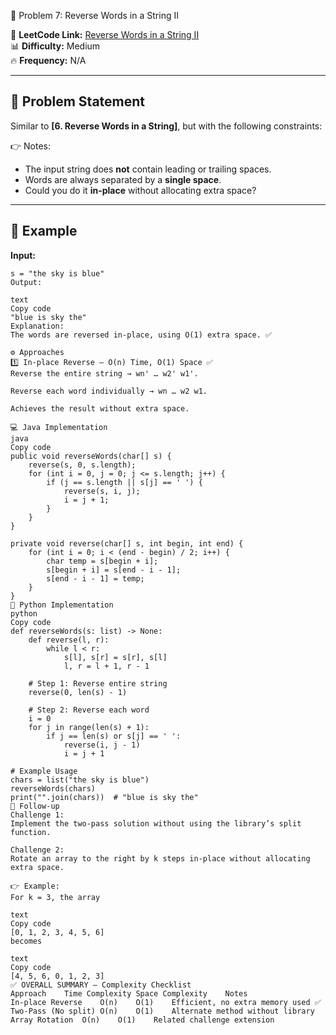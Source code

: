  📌 Problem 7: Reverse Words in a String II  

🔗 **LeetCode Link:** [Reverse Words in a String II](https://oj.leetcode.com/problems/reverse-words-in-a-string-ii/)  
📊 **Difficulty:** Medium  
🔥 **Frequency:** N/A  

---

## 📝 Problem Statement  
Similar to **[6. Reverse Words in a String]**, but with the following constraints:  

👉 Notes:  
- The input string does **not** contain leading or trailing spaces.  
- Words are always separated by a **single space**.  
- Could you do it **in-place** without allocating extra space?  

---

## 📖 Example  

**Input:**  
```text
s = "the sky is blue"
Output:

text
Copy code
"blue is sky the"
Explanation:
The words are reversed in-place, using O(1) extra space. ✅

⚙️ Approaches
1️⃣ In-place Reverse – O(n) Time, O(1) Space ✅
Reverse the entire string → wn' … w2' w1'.

Reverse each word individually → wn … w2 w1.

Achieves the result without extra space.

💻 Java Implementation
java
Copy code
public void reverseWords(char[] s) {
    reverse(s, 0, s.length);
    for (int i = 0, j = 0; j <= s.length; j++) {
        if (j == s.length || s[j] == ' ') {
            reverse(s, i, j);
            i = j + 1;
        }
    }
}

private void reverse(char[] s, int begin, int end) {
    for (int i = 0; i < (end - begin) / 2; i++) {
        char temp = s[begin + i];
        s[begin + i] = s[end - i - 1];
        s[end - i - 1] = temp;
    }
}
🚀 Python Implementation
python
Copy code
def reverseWords(s: list) -> None:
    def reverse(l, r):
        while l < r:
            s[l], s[r] = s[r], s[l]
            l, r = l + 1, r - 1

    # Step 1: Reverse entire string
    reverse(0, len(s) - 1)

    # Step 2: Reverse each word
    i = 0
    for j in range(len(s) + 1):
        if j == len(s) or s[j] == ' ':
            reverse(i, j - 1)
            i = j + 1

# Example Usage
chars = list("the sky is blue")
reverseWords(chars)
print("".join(chars))  # "blue is sky the"
🔮 Follow-up
Challenge 1:
Implement the two-pass solution without using the library’s split function.

Challenge 2:
Rotate an array to the right by k steps in-place without allocating extra space.

👉 Example:
For k = 3, the array

text
Copy code
[0, 1, 2, 3, 4, 5, 6]
becomes

text
Copy code
[4, 5, 6, 0, 1, 2, 3]
✅ OVERALL SUMMARY – Complexity Checklist
Approach	Time Complexity	Space Complexity	Notes
In-place Reverse	O(n)	O(1)	Efficient, no extra memory used ✅
Two-Pass (No split)	O(n)	O(1)	Alternate method without library
Array Rotation	O(n)	O(1)	Related challenge extension

